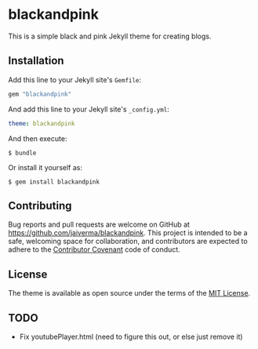 # blackandpink

This is a simple black and pink Jekyll theme for creating blogs.

## Installation

Add this line to your Jekyll site's `Gemfile`:

```ruby
gem "blackandpink"
```

And add this line to your Jekyll site's `_config.yml`:

```yaml
theme: blackandpink
```

And then execute:

    $ bundle

Or install it yourself as:

    $ gem install blackandpink

## Contributing

Bug reports and pull requests are welcome on GitHub at https://github.com/jaiverma/blackandpink. This project is intended to be a safe, welcoming space for collaboration, and contributors are expected to adhere to the [Contributor Covenant](http://contributor-covenant.org) code of conduct.

## License

The theme is available as open source under the terms of the [MIT License](https://opensource.org/licenses/MIT).

## TODO

- Fix youtubePlayer.html (need to figure this out, or else just remove it)
